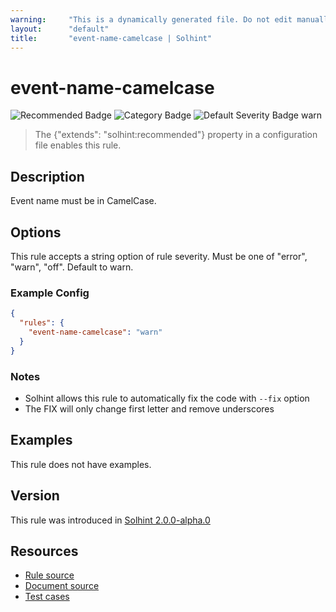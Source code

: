 ```yaml
---
warning:     "This is a dynamically generated file. Do not edit manually."
layout:      "default"
title:       "event-name-camelcase | Solhint"
---
```


# event-name-camelcase
![Recommended Badge](https://img.shields.io/badge/-Recommended-brightgreen)
![Category Badge](https://img.shields.io/badge/-Style%20Guide%20Rules-informational)
![Default Severity Badge warn](https://img.shields.io/badge/Default%20Severity-warn-yellow)
> The {"extends": "solhint:recommended"} property in a configuration file enables this rule.


## Description
Event name must be in CamelCase.

## Options
This rule accepts a string option of rule severity. Must be one of "error", "warn", "off". Default to warn.

### Example Config
```json
{
  "rules": {
    "event-name-camelcase": "warn"
  }
}
```

### Notes
- Solhint allows this rule to automatically fix the code with `--fix` option
- The FIX will only change first letter and remove underscores

## Examples
This rule does not have examples.

## Version
This rule was introduced in [Solhint 2.0.0-alpha.0](https://github.com/protofire/solhint/tree/v2.0.0-alpha.0)

## Resources
- [Rule source](https://github.com/protofire/solhint/tree/master/lib/rules/naming/event-name-camelcase.js)
- [Document source](https://github.com/protofire/solhint/tree/master/docs/rules/naming/event-name-camelcase.md)
- [Test cases](https://github.com/protofire/solhint/tree/master/test/rules/naming/event-name-camelcase.js)
